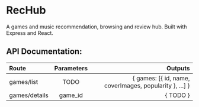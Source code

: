 # RecHub
A games and music recommendation, browsing and review hub. Built with Express and React.

## API Documentation:
| Route         | Parameters |                                                 Outputs |
| :------------ | :--------: | ------------------------------------------------------: |
| games/list    |    TODO    | { games: [{ id, name, coverImages, popularity }, ...] } |
| games/details |  game_id   |                                                { TODO } |
